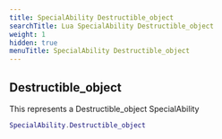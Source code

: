 ```yaml
---
title: SpecialAbility Destructible_object
searchTitle: Lua SpecialAbility Destructible_object
weight: 1
hidden: true
menuTitle: SpecialAbility Destructible_object
---
```

## Destructible_object

This represents a Destructible_object SpecialAbility
```lua
SpecialAbility.Destructible_object
```